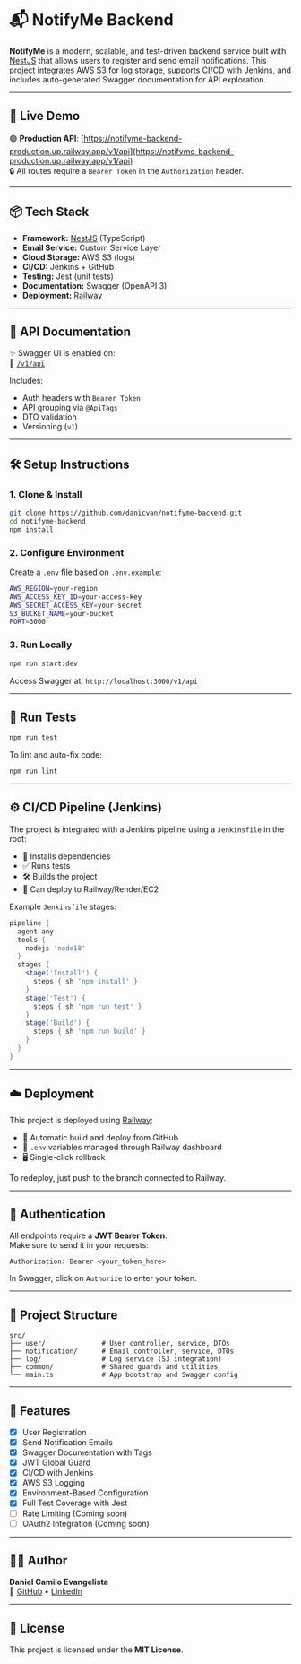 
# 📬 NotifyMe Backend

**NotifyMe** is a modern, scalable, and test-driven backend service built with [NestJS](https://nestjs.com/) that allows users to register and send email notifications. This project integrates AWS S3 for log storage, supports CI/CD with Jenkins, and includes auto-generated Swagger documentation for API exploration.

---

## 🚀 Live Demo

🟢 **Production API**: [https://notifyme-backend-production.up.railway.app/v1/api](https://notifyme-backend-production.up.railway.app/v1/api)  
🔒 All routes require a `Bearer Token` in the `Authorization` header.

---

## 📦 Tech Stack

- **Framework:** [NestJS](https://nestjs.com/) (TypeScript)
- **Email Service:** Custom Service Layer
- **Cloud Storage:** AWS S3 (logs)
- **CI/CD:** Jenkins + GitHub
- **Testing:** Jest (unit tests)
- **Documentation:** Swagger (OpenAPI 3)
- **Deployment:** [Railway](https://railway.app/)

---

## 📄 API Documentation

✨ Swagger UI is enabled on:  
📘 [`/v1/api`](https://notifyme-backend-production.up.railway.app/v1/api)

Includes:
- Auth headers with `Bearer Token`
- API grouping via `@ApiTags`
- DTO validation
- Versioning (`v1`)

---

## 🛠️ Setup Instructions

### 1. Clone & Install

```bash
git clone https://github.com/danicvan/notifyme-backend.git
cd notifyme-backend
npm install
```

### 2. Configure Environment

Create a `.env` file based on `.env.example`:

```bash
AWS_REGION=your-region
AWS_ACCESS_KEY_ID=your-access-key
AWS_SECRET_ACCESS_KEY=your-secret
S3_BUCKET_NAME=your-bucket
PORT=3000
```

### 3. Run Locally

```bash
npm run start:dev
```

Access Swagger at: `http://localhost:3000/v1/api`

---

## 🧪 Run Tests

```bash
npm run test
```

To lint and auto-fix code:

```bash
npm run lint
```

---

## ⚙️ CI/CD Pipeline (Jenkins)

The project is integrated with a Jenkins pipeline using a `Jenkinsfile` in the root:

- 🧩 Installs dependencies
- ✅ Runs tests
- 🛠️ Builds the project
- 🚀 Can deploy to Railway/Render/EC2

Example `Jenkinsfile` stages:
```groovy
pipeline {
  agent any
  tools {
    nodejs 'node18'
  }
  stages {
    stage('Install') {
      steps { sh 'npm install' }
    }
    stage('Test') {
      steps { sh 'npm run test' }
    }
    stage('Build') {
      steps { sh 'npm run build' }
    }
  }
}
```

---

## ☁️ Deployment

This project is deployed using [Railway](https://railway.app/):

- 🚀 Automatic build and deploy from GitHub
- 🔐 `.env` variables managed through Railway dashboard
- 🖥️ Single-click rollback

To redeploy, just push to the branch connected to Railway.

---

## 🔐 Authentication

All endpoints require a **JWT Bearer Token**.  
Make sure to send it in your requests:

```http
Authorization: Bearer <your_token_here>
```

In Swagger, click on `Authorize` to enter your token.

---

## 📁 Project Structure

```
src/
├── user/              # User controller, service, DTOs
├── notification/      # Email controller, service, DTOs
├── log/               # Log service (S3 integration)
├── common/            # Shared guards and utilities
└── main.ts            # App bootstrap and Swagger config
```

---

## 📌 Features

- [x] User Registration
- [x] Send Notification Emails
- [x] Swagger Documentation with Tags
- [x] JWT Global Guard
- [x] CI/CD with Jenkins
- [x] AWS S3 Logging
- [x] Environment-Based Configuration
- [x] Full Test Coverage with Jest
- [ ] Rate Limiting (Coming soon)
- [ ] OAuth2 Integration (Coming soon)

---

## 👨‍💻 Author

**Daniel Camilo Evangelista**  
🔗 [GitHub](https://github.com/danicvan) • [LinkedIn](https://linkedin.com/in/seu-perfil)

---

## 📜 License

This project is licensed under the **MIT License**.
